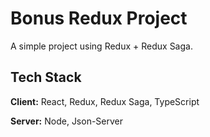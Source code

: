 # Bonus Redux Project

A simple project using Redux + Redux Saga.


## Tech Stack

**Client:** React, Redux, Redux Saga, TypeScript

**Server:** Node, Json-Server

